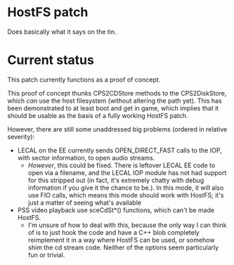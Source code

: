 # HostFS patch

Does basically what it says on the tin.

# Current status

This patch currently functions as a proof of concept. 

This proof of concept thunks CPS2CDStore methods to the CPS2DiskStore, which *can* use the host filesystem (without altering the path yet). This has been demonstrated to at least boot and get in game, which implies that it should be usable as the basis of a fully working HostFS patch.

However, there are still some unaddressed big problems (ordered in relative severity):
- LECAL on the EE currently sends OPEN_DIRECT_FAST calls to the IOP, with sector information, to open audio streams.
    - *However*, this could be fixed. There is leftover LECAL EE code to open via a
       filename, and the LECAL IOP module has not had support for this stripped out (in fact, it's extremely chatty with debug information if you give it the chance to be.). In this mode, it will also use FIO calls, which means this mode should work
       with HostFS; it's just a matter of seeing what's available
- PSS video playback use sceCdSt*() functions, which can't be made HostFS.
    - I'm unsure of how to deal with this, because the only way I can think of is
        to just hook the code and have a C++ blob completely reimplement it in a 
        way where HostFS can be used, or somehow shim the cd stream code. 
        Neither of the options seem particularly fun or trivial.


